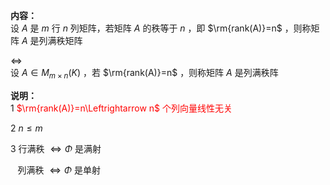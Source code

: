 **内容：**  
设 $A$ 是 $m$ 行 $n$ 列矩阵，若矩阵 $A$ 的秩等于 $n$ ，即 $\rm{rank(A)}=n$ ，则称矩阵 $A$ 是列满秩矩阵  
  
$\Leftrightarrow$  
设 $A\in M_{m\times n}(K)$ ，若 $\rm{rank(A)}=n$ ，则称矩阵 $A$ 是列满秩阵  
  
**说明：**  
1 <font color=red> $\rm{rank(A)}=n\Leftrightarrow n$ 个列向量线性无关</font>  
  
2  $n\le m$  
  
3 行满秩 $\Leftrightarrow\Phi$ 是满射  
  
$\enspace$ 列满秩 $\Leftrightarrow\Phi$ 是单射  
